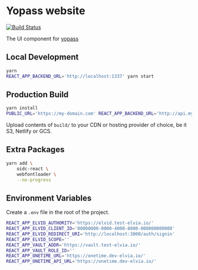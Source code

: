 # Yopass website

[![Build Status](https://travis-ci.com/yopass/website.svg?branch=master)](https://travis-ci.com/yopass/website)

The UI component for [yopass](https://github.com/3lvia/onetime-yopass)

## Local Development

```bash
yarn
REACT_APP_BACKEND_URL='http://localhost:1337' yarn start
```

## Production Build

```bash
yarn install
PUBLIC_URL='https://my-domain.com' REACT_APP_BACKEND_URL='http://api.my-domain.com' yarn build
```

Upload contents of `build/` to your CDN or hosting provider of choice, be it S3, Netlify or GCS.

## Extra Packages

```bash
yarn add \
    oidc-react \
    webfontloader \
    --no-progress
```

## Environment Variables

Create a `.env` file in the root of the project.

```sh
REACT_APP_ELVID_AUTHORITY='https://elvid.test-elvia.io/'
REACT_APP_ELVID_CLIENT_ID='00000000-0000-4000-8000-000000000000'
REACT_APP_ELVID_REDIRECT_URI='http://localhost:3000/auth/signin'
REACT_APP_ELVID_SCOPE=''
REACT_APP_VAULT_ADDR='https://vault.test-elvia.io/'
REACT_APP_VAULT_ROLE_ID=''
REACT_APP_ONETIME_URL='https://onetime.dev-elvia.io/'
REACT_APP_ONETIME_API_URL='https://onetime.dev-elvia.io/'
```
